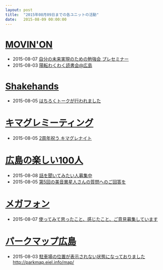 ```yaml
---
layout: post
title:  "2015年08月09日までの各ユニットの活動"
date:   2015-08-09 00:00:00
---
```



# [MOVIN'ON](http://coworking-hiroshima.com/)

* 2015-08-07 [自分の未来実現のための勉強会 プレセミナー](https://www.facebook.com/movinon.hiroshima/posts/987752007912244)
* 2015-08-03 [陽転わくわく読書会@広島](https://www.facebook.com/movinon.hiroshima/posts/985964518090993)


# [Shakehands](http://www.shakehands.jp/)

* 2015-08-05 [はちろくトークが行われました](https://www.facebook.com/CoworkingShakeHands/posts/974736852577709)


# [キマグレミーティング](https://www.facebook.com/kimaguremeeting)

* 2015-08-05 [2周年祝う キマグレナイト](https://www.facebook.com/kimaguremeeting/posts/860892987320602)


# [広島の楽しい100人](http://hiroshima.100person.jp)

* 2015-08-08 [話を聞いてみたい人募集中](https://www.facebook.com/h100parson/posts/1617889708486168)
* 2015-08-05 [第5回の美音異星人さんの質問へのご回答を](https://www.facebook.com/h100parson/posts/1616948021913670)


# [メガフォン](https://m-ph.org)

* 2015-08-07 [使ってみて思ったこと、感じたこと、ご意見募集しています](https://www.facebook.com/mega0phone/posts/823820031069999)


# [パークマップ広島](http://parkmap.eiel.info)

* 2015-08-03 [駐車場の位置が表示されない状態になっておりましたhttp://parkmap.eiel.info/map/](https://www.facebook.com/pages/%E3%83%91%E3%83%BC%E3%82%AF%E3%83%9E%E3%83%83%E3%83%97%E5%BA%83%E5%B3%B6/449921165167160/posts/500409413451668)
